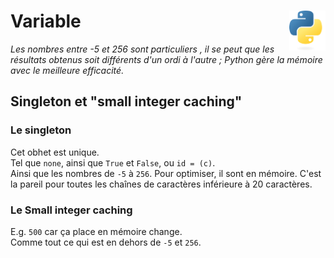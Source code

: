 # **Variable**<a href="../../../"><img align="right" src="../../../assets/Python-logo-notext.svg" alt="Python" height="64px"></a>
_Les nombres entre -5 et 256 sont particuliers , il se peut que les résultats obtenus soit différents d'un ordi à l'autre ; Python gère la mémoire avec le meilleure efficacité._
## **Singleton et "small integer caching"**
### **Le singleton**
Cet obhet est unique.  
Tel que `none`, ainsi que `True` et `False`, ou `id = (c)`.  
Ainsi que les nombres de `-5` à `256`. Pour optimiser, il sont en mémoire.
C'est la pareil pour toutes les chaînes de caractères inférieure à 20 caractères.
### **Le Small integer caching**
E.g. `500` car ça place en mémoire change.  
Comme tout ce qui est en dehors de `-5` et `256`.